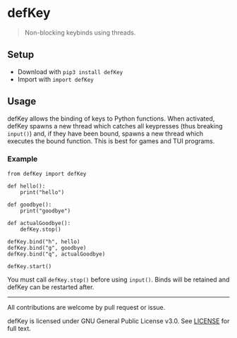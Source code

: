 # defKey

> Non-blocking keybinds using threads.

## Setup

- Download with `pip3 install defKey`
- Import with `import defKey`

## Usage

defKey allows the binding of keys to Python functions. When activated, defKey spawns a new thread which catches all keypresses (thus breaking `input()`) and, if they have been bound, spawns a new thread which executes the bound function. This is best for games and TUI programs. 

### Example

```
from defKey import defKey

def hello():
    print("hello")

def goodbye():
    print("goodbye")

def actualGoodbye():
    defKey.stop()
    
defKey.bind("h", hello)
defKey.bind("g", goodbye)
defKey.bind("q", actualGoodbye)

defKey.start()
```

You must call `defKey.stop()` before using `input()`. Binds will be retained and defKey can be restarted after.


---

All contributions are welcome by pull request or issue.

defKey is licensed under GNU General Public License v3.0. See [LICENSE](../master/LICENSE) for full text.